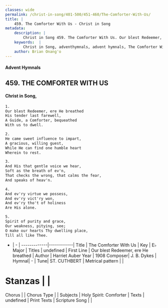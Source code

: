 ```yaml
---
classes: wide
permalink: /christ-in-song/401-500/451-460/The-Comforter-With-Us/
title: |
    459. The Comforter With Us - Christ in Song
metadata:
    description: |
        Christ in Song 459. The Comforter With Us. Our blest Redeemer, ere He breathed His tender last farewell, A Guide, a Comforter, bequeathed With us to dwell.
    keywords:  |
        Christ in Song, adventhymnals, advent hymnals, The Comforter With Us, Our blest Redeemer, ere He breathed. 
    author: Brian Onang'o
---
```


#### Advent Hymnals
## 459. THE COMFORTER WITH US
####  Christ in Song,

```txt
1.
Our blest Redeemer, ere He breathed
His tender last farewell,
A Guide, a Comforter, bequeathed
With us to dwell.

2.
He came sweet influence to impart,
A gracious, willing guest,
While He can find one humble heart
Wherein to rest.

3.
And His that gentle voice we hear,
Soft as the breath of ev'n, 
That checks the wrong, that calms the fear, 
And speaks of heav'n.

4.
And ev'ry virtue we possess,
And ev'ry vict'ry won,
And ev'ry tho't of holiness
Are His alone.

5.
Spirit of purity and grace,
Our weakness, pitying, see;
O make our hearts Thy dwelling place,
Till all like Thee.

```

- |   -  |
-------------|------------|
Title | The Comforter With Us |
Key | E♭ Major |
Titles | undefined |
First Line | Our blest Redeemer, ere He breathed |
Author | Harriet Auber
Year | 1908
Composer| J. B. Dykes |
Hymnal|  - |
Tune| ST. CUTHBERT |
Metrical pattern | |
# Stanzas |  |
Chorus |  |
Chorus Type |  |
Subjects | Holy Spirit: Comforter |
Texts | undefined |
Print Texts | 
Scripture Song |  |
    
